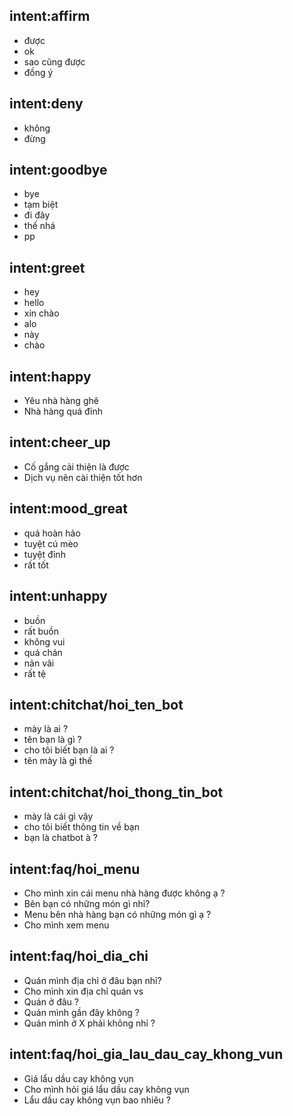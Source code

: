 ## intent:affirm
- được
- ok
- sao cũng được
- đồng ý

## intent:deny
- không
- đừng 

## intent:goodbye
- bye
- tạm biệt
- đi đây
- thế nhá
- pp

## intent:greet
- hey
- hello
- xin chào
- alo
- này
- chào

## intent:happy
- Yêu nhà hàng ghê
- Nhà hàng quá đỉnh

## intent:cheer_up
- Cố gắng cải thiện là được
- Dịch vụ nên cài thiện tốt hơn

## intent:mood_great
- quá hoàn hảo
- tuyệt cú mèo
- tuyệt đỉnh
- rất tốt

## intent:unhappy
- buồn
- rất buồn
- không vui
- quá chán
- nản vãi
- rất tệ


## intent:chitchat/hoi_ten_bot
- mày là ai ?
- tên bạn là gì ?
- cho tôi biết bạn là ai ?
- tên mày là gì thế 

## intent:chitchat/hoi_thong_tin_bot
- mày là cái gì vậy
- cho tôi biết thông tin về bạn
- bạn là chatbot à ?

## intent:faq/hoi_menu
- Cho mình xin cái menu nhà hàng được không ạ ?
- Bên bạn có những món gì nhỉ?
- Menu bên nhà hàng bạn có những món gì ạ ?
- Cho mình xem menu

## intent:faq/hoi_dia_chi
- Quán mình địa chỉ ở đâu bạn nhỉ?
- Cho mình xin địa chỉ quán vs
- Quán ở đâu ?
- Quán mình gần đây không ?
- Quán mình ở X phải không nhỉ ?

## intent:faq/hoi_gia_lau_dau_cay_khong_vun
- Giá lẩu dầu cay không vụn
- Cho mình hỏi giá lẩu dầu cay không vụn
- Lẩu dầu cay không vụn bao nhiêu ?




 


